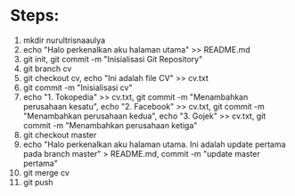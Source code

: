# Steps:
1. mkdir nurultrisnaaulya
2. echo "Halo perkenalkan aku halaman utama" >> README.md
3. git init, git commit -m "Inisialisasi Git Repository"
4. git branch cv
5. git checkout cv, echo "Ini adalah file CV" >> cv.txt
6. git commit -m "Inisialisasi cv"
7. echo "1. Tokopedia" >> cv.txt, git commit -m "Menambahkan perusahaan kesatu", echo "2. Facebook" >> cv.txt, git commit -m "Menambahkan perusahaan kedua", echo "3. Gojek" >> cv.txt, git commit -m "Menambahkan perusahaan ketiga"
8. git checkout master
9. echo "Halo perkenalkan aku halaman utama. Ini adalah update pertama pada branch master" > README.md, commit -m "update master pertama"
10. git merge cv
11. git push
